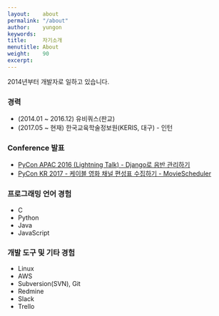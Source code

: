```yaml
---
layout:    about
permalink: "/about"
author:    yungon
keywords:  
title:     자기소개
menutitle: About
weight:    90
excerpt:   
--- 
```

2014년부터 개발자로 일하고 있습니다.

### 경력

* (2014.01 ~ 2016.12) 유비쿼스(판교)
* (2017.05 ~ 현재) 한국교육학술정보원(KERIS, 대구) - 인턴

### Conference 발표

* [PyCon APAC 2016 (Lightning Talk) - Django로 음반 관리하기](https://www.slideshare.net/YungonPark/2016-pycon-apac-lightning-talk-django)
* [PyCon KR 2017 - 케이블 영화 채널 편성표 수집하기 - MovieScheduler](https://www.pycon.kr/2017/program/183)

### 프로그래밍 언어 경험

* C
* Python
* Java
* JavaScript

### 개발 도구 및 기타 경험

* Linux
* AWS
* Subversion(SVN), Git
* Redmine
* Slack
* Trello